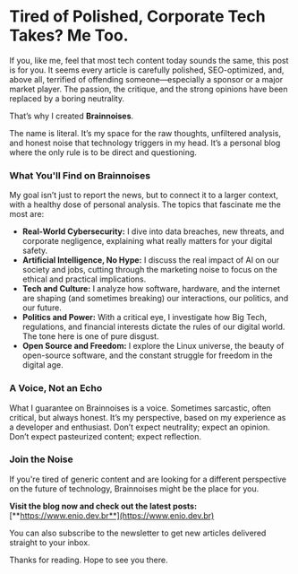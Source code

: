 # Tired of Polished, Corporate Tech Takes? Me Too.

If you, like me, feel that most tech content today sounds the same, this post is for you. It seems every article is carefully polished, SEO-optimized, and, above all, terrified of offending someone—especially a sponsor or a major market player. The passion, the critique, and the strong opinions have been replaced by a boring neutrality.

That’s why I created **Brainnoises**.

The name is literal. It’s my space for the raw thoughts, unfiltered analysis, and honest noise that technology triggers in my head. It’s a personal blog where the only rule is to be direct and questioning.

### What You'll Find on Brainnoises

My goal isn’t just to report the news, but to connect it to a larger context, with a healthy dose of personal analysis. The topics that fascinate me the most are:

*   **Real-World Cybersecurity:** I dive into data breaches, new threats, and corporate negligence, explaining what really matters for your digital safety.
*   **Artificial Intelligence, No Hype:** I discuss the real impact of AI on our society and jobs, cutting through the marketing noise to focus on the ethical and practical implications.
*   **Tech and Culture:** I analyze how software, hardware, and the internet are shaping (and sometimes breaking) our interactions, our politics, and our future.
*   **Politics and Power:** With a critical eye, I investigate how Big Tech, regulations, and financial interests dictate the rules of our digital world. The tone here is one of pure disgust.
*   **Open Source and Freedom:** I explore the Linux universe, the beauty of open-source software, and the constant struggle for freedom in the digital age.

### A Voice, Not an Echo

What I guarantee on Brainnoises is a voice. Sometimes sarcastic, often critical, but always honest. It’s my perspective, based on my experience as a developer and enthusiast. Don’t expect neutrality; expect an opinion. Don’t expect pasteurized content; expect reflection.

### Join the Noise

If you're tired of generic content and are looking for a different perspective on the future of technology, Brainnoises might be the place for you.

**Visit the blog now and check out the latest posts:**
[**https://www.enio.dev.br**](https://www.enio.dev.br)

You can also subscribe to the newsletter to get new articles delivered straight to your inbox.

Thanks for reading. Hope to see you there.
